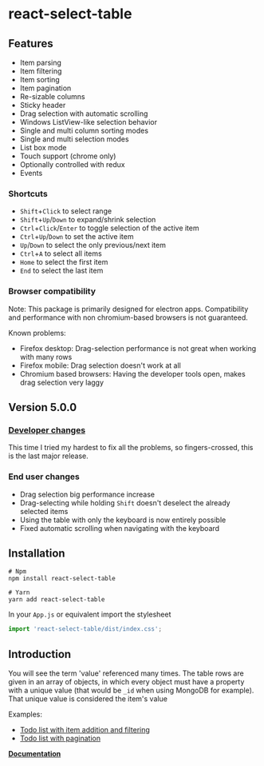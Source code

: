 # react-select-table

## Features

* Item parsing
* Item filtering
* Item sorting
* Item pagination
* Re-sizable columns
* Sticky header
* Drag selection with automatic scrolling
* Windows ListView-like selection behavior
* Single and multi column sorting modes
* Single and multi selection modes
* List box mode
* Touch support (chrome only)
* Optionally controlled with redux
* Events

### Shortcuts

* `Shift`+`Click` to select range
* `Shift`+`Up`/`Down` to expand/shrink selection
* `Ctrl`+`Click`/`Enter` to toggle selection of the active item
* `Ctrl`+`Up`/`Down` to set the active item
* `Up`/`Down` to select the only previous/next item
* `Ctrl`+`A` to select all items
* `Home` to select the first item
* `End` to select the last item

### Browser compatibility

Note: This package is primarily designed for electron apps. Compatibility and performance with non chromium-based browsers is not guaranteed. 

Known problems:

* Firefox desktop: Drag-selection performance is not great when working with many rows
* Firefox mobile: Drag selection doesn't work at all
* Chromium based browsers: Having the developer tools open, makes drag selection very laggy



## Version 5.0.0

### [Developer changes](./docs/changes.md)

This time I tried my hardest to fix all the problems, so fingers-crossed, this is the last major release.

### End user changes

* Drag selection big performance increase
* Drag-selecting while holding `Shift` doesn't deselect the already selected items
* Using the table with only the keyboard is now entirely possible
* Fixed automatic scrolling when navigating with the keyboard



## Installation

```shell
# Npm
npm install react-select-table

# Yarn
yarn add react-select-table
```

In your `App.js` or equivalent import the stylesheet

````javascript
import 'react-select-table/dist/index.css';
````



## Introduction

You will see the term 'value' referenced many times. The table rows are given in an array of objects, in which every object must have a property with a unique value (that would be `_id` when using MongoDB for example). That unique value is considered the item's value



Examples:

* [Todo list with item addition and filtering](https://codesandbox.io/s/tablecore-v4-todos-99eue)
* [Todo list with pagination](https://codesandbox.io/s/tablecore-v4-pagination-ozgqt)

**[Documentation](/docs/core.md)**

